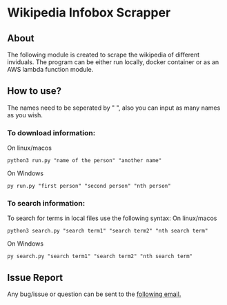 # Wikipedia Infobox Scrapper

## About
The following module is created to scrape the wikipedia of different inviduals. The program can be either run locally, docker container or as an AWS lambda function module.

## How to use?
The names need to be seperated by " ", also you can input as many names as you wish.

### To download information:
On linux/macos
```
python3 run.py "name of the person" "another name"
```

On Windows
```
py run.py "first person" "second person" "nth person"
```

### To search information:
To search for terms in local files use the following syntax:
On linux/macos
```
python3 search.py "search term1" "search term2" "nth search term"
```
On Windows
```
py search.py "search term1" "search term2" "nth search term"
```

## Issue Report
Any bug/issue or question can be sent to the [following email.](kertesz.balazs92@gmail.com)
